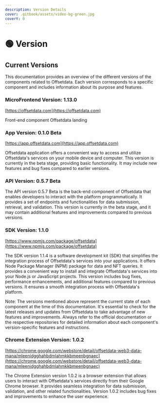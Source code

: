 ```yaml
---
description: Version Details
cover: .gitbook/assets/video-bg-green.jpg
coverY: 0
---
```


# 🟢 Version

## Current Versions&#x20;

This documentation provides an overview of the different versions of the components related to Offsetdata. Each version corresponds to a specific component and includes information about its purpose and features.

### MicroFrontend Version: 1.13.0

[https://offsetdata.com](https://offsetdata.com)

Front-end component Offsetdata landing&#x20;

### App Version: 0.1.0 Beta

[https://app.offsetdata.com](https://app.offsetdata.com)

Offsetdata application offers a convenient way to access and utilize Offsetdata's services on your mobile device and computer. This version is currently in the beta stage, providing basic functionality. It may include new features and bug fixes compared to earlier versions.

### API Version: 0.5.7 Beta

The API version 0.5.7 Beta is the back-end component of Offsetdata that enables developers to interact with the platform programmatically. It provides a set of endpoints and functionalities for data submission, retrieval, and validation. This version is currently in the beta stage, and it may contain additional features and improvements compared to previous versions.

### SDK Version: 1.1.0

[https://www.npmjs.com/package/offsetdata](https://www.npmjs.com/package/offsetdata)

The SDK version 1.1.4 is a software development kit (SDK) that simplifies the integration process of Offsetdata's services into your applications. It offers  Node Package Manager (NPM) package for data and NFT queries. It provides a convenient way to install and integrate Offsetdata's services into your Node.js or JavaScript projects. This version includes bug fixes, performance enhancements, and additional features compared to previous versions. It ensures a smooth integration process with Offsetdata's platform.

Note: The versions mentioned above represent the current state of each component at the time of this documentation. It's essential to check for the latest releases and updates from Offsetdata to take advantage of new features and improvements. Always refer to the official documentation or the respective repositories for detailed information about each component's version-specific features and instructions.

### Chrome Extension Version: 1.0.2

[https://chrome.google.com/webstore/detail/offsetdata-web3-data-mana/mleenidgghahbdmlahmkkbmeenbgnaec](https://chrome.google.com/webstore/detail/offsetdata-web3-data-mana/mleenidgghahbdmlahmkkbmeenbgnaec)

The Chrome Extension version 1.0.2 is a browser extension that allows users to interact with Offsetdata's services directly from their Google Chrome browser. It provides seamless integration for data submission, validation, and other related functionalities. Version 1.0.2 includes bug fixes and improvements to enhance the user experience.





